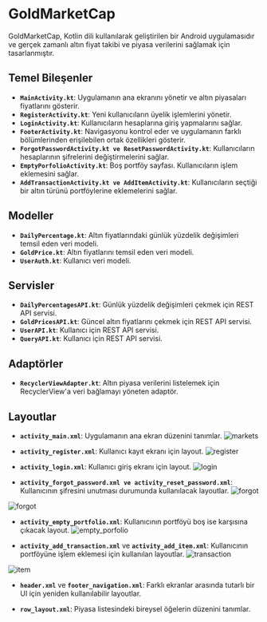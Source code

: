 # GoldMarketCap

GoldMarketCap, Kotlin dili kullanılarak geliştirilen bir Android uygulamasıdır ve gerçek zamanlı altın fiyat takibi ve piyasa verilerini sağlamak için tasarlanmıştır.

## Temel Bileşenler

- **`MainActivity.kt`**: Uygulamanın ana ekranını yönetir ve altın piyasaları fiyatlarını gösterir.
- **`RegisterActivity.kt`**: Yeni kullanıcıların üyelik işlemlerini yönetir.
- **`LoginActivity.kt`**: Kullanıcıların hesaplarına giriş yapmalarını sağlar.
- **`FooterActivity.kt`**: Navigasyonu kontrol eder ve uygulamanın farklı bölümlerinden erişilebilen ortak özellikleri gösterir.
- **`ForgotPasswordActivity.kt ve ResetPasswordActivity.kt`**: Kullanıcıların hesaplarının şifrelerini değiştirmelerini sağlar. 
- **`EmptyPorfolioActivity.kt`**: Boş portföy sayfası. Kullanıcıların işlem eklemesini sağlar.
- **`AddTransactionActivity.kt ve AddItemActivity.kt`**: Kullanıcıların seçtiği bir altın türünü portföylerine eklemelerini sağlar.

## Modeller

- **`DailyPercentage.kt`**: Altın fiyatlarındaki günlük yüzdelik değişimleri temsil eden veri modeli.
- **`GoldPrice.kt`**: Altın fiyatlarını temsil eden veri modeli.
- **`UserAuth.kt`**: Kullanıcı veri modeli.

## Servisler

- **`DailyPercentagesAPI.kt`**: Günlük yüzdelik değişimleri çekmek için REST API servisi.
- **`GoldPricesAPI.kt`**: Güncel altın fiyatlarını çekmek için REST API servisi.
- **`UserAPI.kt`**: Kullanıcı için REST API servisi.
- **`QueryAPI.kt`**: Kullanıcı için REST API servisi.

## Adaptörler

- **`RecyclerViewAdapter.kt`**: Altın piyasa verilerini listelemek için RecyclerView'a veri bağlamayı yöneten adaptör.

## Layoutlar

- **`activity_main.xml`**: Uygulamanın ana ekran düzenini tanımlar.
![markets](https://github.com/mulosbron/GoldMarketCap/assets/91866065/3d6767c3-2131-4fe6-9099-abe360ce3547)


- **`activity_register.xml`**: Kullanıcı kayıt ekranı için layout.
![register](https://github.com/mulosbron/GoldMarketCap/assets/91866065/fa0a5f32-e6b0-4d9c-a8d5-d3d538e8ddf9)


- **`activity_login.xml`**: Kullanıcı giriş ekranı için layout.
![login](https://github.com/mulosbron/GoldMarketCap/assets/91866065/f02815c8-88cf-4449-bd8d-56f06c1be785)


- **`activity_forgot_password.xml ve activity_reset_password.xml`**: Kullanıcının şifresini unutması durumunda kullanılacak layoutlar. 
![forgot](https://t56kj3z524lm3ht7rwp6unwuw7osdsy2w4f2x7z6twoq246uie6a.arweave.net/n3yk7z3XFs2ef42f6jbUt90hyxq3C6v_Pp2dDXPUQTw)

![forgot](https://l6dpgwda7t4yevzwawl6tjbmtb2afcutc5kw4acib2j7tnbnmixa.arweave.net/X4bzWGD8-YJXNgWX6aQsmHQCipMXVW4ASA6T-bQtYi4)


- **`activity_empty_portfolio.xml`**: Kullanıcının portföyü boş ise karşısına çıkacak layout.
![empty_porfolio](https://6mpv22uurkqob6zwkxrjkfrm2docyidcxtnaireqesn3jasvn55q.arweave.net/8x9dapSKoOD7NlXilRYs0NwsIGK82gREkCSbtIJVb3s)


- **`activity_add_transaction.xml`** ve **`activity_add_item.xml`**: Kullanıcının portföyüne işlem eklemesi için kullanılan layoutlar.
![transaction](https://2gejynmvp4h3kc7ufswit35pcki5ax72nzid3gyt7qtmqn5necsa.arweave.net/0YicNZV_D7UL9Cysie-vEpHQX_puUD2bE_wmyDetIKQ)

![item](https://w6n7g5ezdkl2a6woqp5y5iiqpxuvjpi5qco4oevejchlxc3gaf6q.arweave.net/t5vzdJkal6B6zoP7jqEQfelUvR2AnccSpEiOu4tmAX0)


- **`header.xml`** ve **`footer_navigation.xml`**: Farklı ekranlar arasında tutarlı bir UI için yeniden kullanılabilir layoutlar.


- **`row_layout.xml`**: Piyasa listesindeki bireysel öğelerin düzenini tanımlar.
